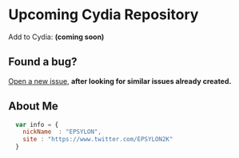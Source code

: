 # Upcoming Cydia Repository

Add to Cydia: **(coming soon)**

## Found a bug?

[Open a new issue](https://github.com/EPSYLON2K/LunarTheme/issues/new), **after looking for similar issues already created.**

## About Me

```javascript
  var info = {
    nickName  : "EPSYLON",
    site : "https://www.twitter.com/EPSYLON2K"
  }
```
